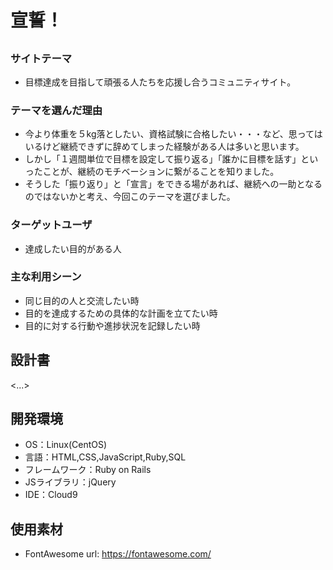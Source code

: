 # 宣誓！

##
### サイトテーマ
- 目標達成を目指して頑張る人たちを応援し合うコミュニティサイト。

### テーマを選んだ理由
- 今より体重を５kg落としたい、資格試験に合格したい・・・など、思ってはいるけど継続できずに辞めてしまった経験がある人は多いと思います。
- しかし「１週間単位で目標を設定して振り返る」「誰かに目標を話す」といったことが、継続のモチベーションに繋がることを知りました。
- そうした「振り返り」と「宣言」をできる場があれば、継続への一助となるのではないかと考え、今回このテーマを選びました。

### ターゲットユーザ
- 達成したい目的がある人

### 主な利用シーン
- 同じ目的の人と交流したい時
- 目的を達成するための具体的な計画を立てたい時
- 目的に対する行動や進捗状況を記録したい時

## 設計書
<...>

## 開発環境
- OS：Linux(CentOS)
- 言語：HTML,CSS,JavaScript,Ruby,SQL
- フレームワーク：Ruby on Rails
- JSライブラリ：jQuery
- IDE：Cloud9

## 使用素材
- FontAwesome url: https://fontawesome.com/